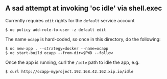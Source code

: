## A sad attempt at invoking 'oc idle' via shell.exec

Currently requires `edit` rights for the `default` service account

    $ oc policy add-role-to-user -z default edit

The name `ocapp` is hard-coded, so once in this directory, do the
following:

    $ oc new-app . --strategy=docker --name=ocapp
    $ oc start-build ocapp --from-dir=$PWD --follow

Once the app is running, curl the `/idle` path to idle the app, e.g.

    $ curl http://ocapp-myproject.192.168.42.162.xip.io/idle
